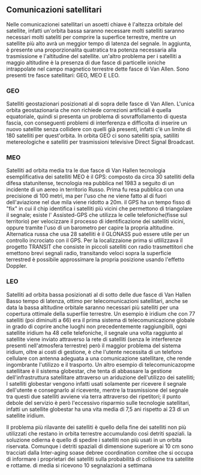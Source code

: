 ## Comunicazioni satellitari
Nelle comunicazionei satellitari un asoetti chiave è l'altezza orbitale del satellite, infatti un'orbita bassa saranno necessare molti satelliti saranno necessari molti sateliti per comprire la superfice terrestre, mentre un satellite più alto avrà un meggior tempo di latenza del segnale. In aggiunta, è presente una proporzionalita quatratica tra potenza necessaria alla trasmissione e l'altitudine del satellite.
un'altro problema per i satelliti a maggio altitudine è la presenza di due fasce di particelle ioniche intrappolate nel campo magnetico terrestre dette fasce di Van Allen.
Sono presenti tre fasce satellitari: GEO, MEO E LEO.
### GEO
Satelliti geostazionari posizionati al di sopra delle fasce di Van Allen.
L'unica orbita geostazionaria che non richiede correzioni artificiali è quella equatoriale, quindi si presenta un problema di sovraffollamento di questa fascia, con conseguenti problemi di interferenza e difficolta di inserire un nuovo satellite senza collidere con quelli già presenti, infatti c'è un limite di 180 satelliti per quest'orbita.
In orbita GEO ci sono satelliti spia, satilliti metereologiche e satelliti per trasmissioni televisive Direct Signal Broadcast.
### MEO
Satelliti ad orbita media tra le due fasce di Van Hallen
tecnologia esemplificativa dei satelliti MEO è il GPS: composto da circa 30 satelliti della difesa statunitense, tecnologia rea pubblica nel 1983 a seguito di un incidente di un aereo in territorio Russo. Prima fu resa pubblica con una precisione di 100 metri, ma per l'uso che ne viene fatto al di fuori dell'aviazione nel due mila viene ridotto a 20m. il GPS ha un tempo fisso di "fix" in cui il chip identifica i satelliti più vicini che permettono di triangolare il segnale; esiste l' Assisted-GPS che utilizza le celle telefoniche(fisse sul territorio) per velocizzare il processo di identificazione dei satelliti vicini, oppure tramite l'uso di un barometro per capire la propria altitudine. Alternatica russa che usa 28 satelliti è il GLONASS può essere utile per un controllo incrociato con il GPS. Per la localizzaione prima si utlilizzava il progetto TRANSIT che consiste in piccoli satelliti con radio trasmettitori che emettono brevi segnali radio, transitando veloci sopra la superficie terrestred è possibile approssimare la propria posizione usando l'effetto Doppler.
### LEO
Satelliti ad orbita bassa posizionati al di sotto delle due fasce di Van Hallen
Basso tempo di latenza, ottimo per telecomunicazioni satellitari, anche se data la bassa altitudine orbitale saranno necessari più satelliti per una copertura ottimale della superfiie terrestre. Un esempio è iridium che con 77 satelliti (poi diminuiti a 66) era il prima sistema di telecomunicazione globale in grado di coprire anche luoghi non precedentemente raggiungibili, ogni satellite iridium ha 48 celle telefoniche, il segnale una volta raggiunto al satellite viene inviato attraverso la rete di satelliti (senza le interferenze presenti nell'atmosfera terrestre) però il maggior problema del sistema iridium, oltre ai costi di gestione, è che l'utente necessita di un telefono cellulare con antenna adeguata a una comunicazione satellitare, che rende ingombrante l'utilizzo e il trasporto. Un altro esempio di telecomunicazopme satellitare è il sistema globestar, che tenta di abbassare la gestione dell'infrastruttura satellitare attraverso un ariduzione dell'utilizzo dei satelliti; I satelliti globestar vengono infatti usati solamente per ricevere il segnale dell'utente e consegnarlo al ricevente, mentre la trasmissione del segnale tra questi due satelliti avviene via terra attraverso dei ripetitori; il punto debole del servizio è però l'eccessivo risparmio sulle tecnologie satellitari, infatti un satellite globestar ha una vita media di 7,5 ani rispetto ai 23 di un satellite iridium.

Il problema più rilavante dei satelliti è quello della fine dei satelliti non più utilizzati che restano in orbita terrestre accumulando così detriti spaziali. la soluzione odierna è quello di spedire i satelliti non più usati in un orbita riservata. Comunque i detriti spaziali di dimensione superiore ai 10 cm sono tracciati dalla Inter-aging soase debree coordination comitee che si occupa di informare i proprietari dei satelliti sulla probabilità di collisione tra satellite e rottame. di media si ricevono 10 segnalazioni a settimana
